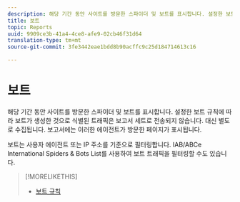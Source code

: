 ```yaml
---
description: 해당 기간 동안 사이트를 방문한 스파이더 및 보트를 표시합니다. 설정한 보트 규칙에 따라 보트가 생성한 것으로 식별된 트래픽은 보고서 세트로 전송되지 않습니다. 대신 별도로 수집됩니다. 보고서에는 이러한 에이전트가 방문한 페이지가 표시됩니다.
title: 보트
topic: Reports
uuid: 9909ce3b-41a4-4ce8-afe9-02cb46f31d64
translation-type: tm+mt
source-git-commit: 3fe3442eae1bdd8b90acffc9c25d184714613c16

---
```



# 보트

해당 기간 동안 사이트를 방문한 스파이더 및 보트를 표시합니다. 설정한 보트 규칙에 따라 보트가 생성한 것으로 식별된 트래픽은 보고서 세트로 전송되지 않습니다. 대신 별도로 수집됩니다. 보고서에는 이러한 에이전트가 방문한 페이지가 표시됩니다.

보트는 사용자 에이전트 또는 IP 주소를 기준으로 필터링합니다. IAB/ABCe International Spiders &amp; Bots List를 사용하여 보트 트래픽을 필터링할 수도 있습니다.

>[!MORELIKETHIS]
>
>* [보트 규칙](https://docs.adobe.com/content/help/en/analytics/admin/admin-tools/bot-rules/bot-rules.html)

